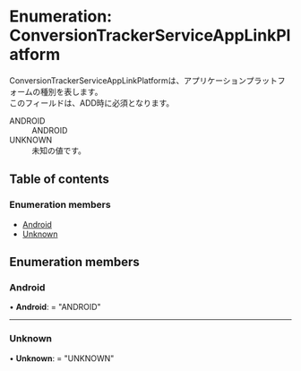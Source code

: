 # Enumeration: ConversionTrackerServiceAppLinkPlatform


<div lang=\"ja\">ConversionTrackerServiceAppLinkPlatformは、アプリケーションプラットフォームの種別を表します。<br> このフィールドは、ADD時に必須となります。</div>  <dl class=term>   <dt class=\"term__item\">ANDROID</dt>   <dd class=\"term__desc\"><span lang=\"ja\">ANDROID</span></dd>   <dt class=\"term__item\">UNKNOWN</dt>   <dd class=\"term__desc\"><span lang=\"ja\">未知の値です。</span></dd> </dl>

## Table of contents

### Enumeration members

- [Android](conversiontrackerserviceapplinkplatform.md#android)
- [Unknown](conversiontrackerserviceapplinkplatform.md#unknown)

## Enumeration members

### Android

• **Android**: = "ANDROID"

___

### Unknown

• **Unknown**: = "UNKNOWN"

